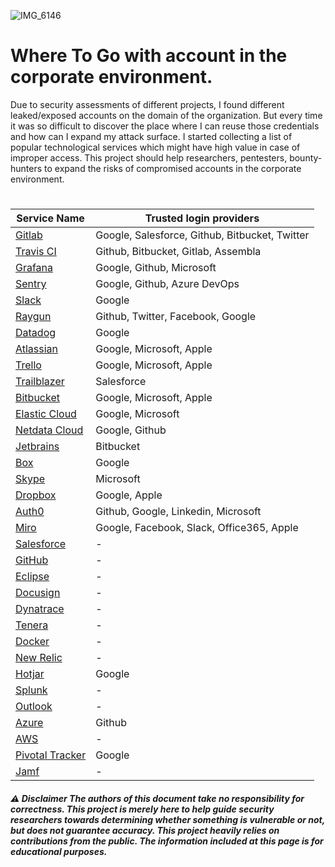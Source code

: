
![IMG_6146](https://user-images.githubusercontent.com/25904307/104650994-55000280-56b7-11eb-978f-eb47afa21ce5.JPG)

# Where To Go with account in the corporate environment.
Due to security assessments of different projects, I found different leaked/exposed accounts on the domain of the organization. But every time it was so difficult to discover the place where I can reuse those credentials and how can I expand my attack surface. 
I started collecting a list of popular technological services which might have high value in case of improper access. This project should help researchers, pentesters, bounty-hunters to expand the risks of compromised accounts in the corporate environment.
  
 
# 
Service Name | Trusted login providers
------------ | -------------
[Gitlab](https://gitlab.com/users/sign_in) | Google, Salesforce, Github, Bitbucket, Twitter
[Travis CI](https://travis-ci.com/signin) | Github, Bitbucket, Gitlab, Assembla
[Grafana](https://grafana.com/login) | Google, Github, Microsoft
[Sentry](https://sentry.io/auth/login/) | Google, Github, Azure DevOps
[Slack](https://slack.com/signin#/signin) | Google
[Raygun](https://app.raygun.com/) | Github, Twitter, Facebook, Google
[Datadog](https://app.datadoghq.com/) | Google
[Atlassian](https://www.atlassian.com/) | Google, Microsoft, Apple
[Trello](https://trello.com/login) | Google, Microsoft, Apple
[Trailblazer](https://trailblazers.salesforce.com/) | Salesforce
[Bitbucket](https://bitbucket.org/product) | Google, Microsoft, Apple
[Elastic Cloud](https://cloud.elastic.co/) | Google, Microsoft
[Netdata Cloud](https://app.netdata.cloud/) | Google, Github
[Jetbrains](https://hub.jetbrains.com/) | Bitbucket
[Box](https://account.box.com/login) | Google
[Skype](https://go.skype.com/sfw) | Microsoft
[Dropbox](https://www.dropbox.com/) | Google, Apple
[Auth0](https://auth0.com/) | Github, Google, Linkedin, Microsoft
[Miro](https://miro.com/login/) | Google, Facebook, Slack, Office365, Apple
[Salesforce](http://salesforce.com) | -
[GitHub](http://github.com) | -
[Eclipse](https://accounts.eclipse.org/) | -
[Docusign](https://account.docusign.com/) | -
[Dynatrace](https://sso.dynatrace.com/) | -
[Tenera](https://app.tenera.io/) | -
[Docker](http://hub.docker.com/sso/start)| -
[New Relic](https://newrelic.com/) | -
[Hotjar](https://insights.hotjar.com/login) | Google
[Splunk](https://www.splunk.com/) | -
[Outlook](https://www.office.com/) | -
[Azure](https://portal.azure.com/) | Github
[AWS](https://console.aws.amazon.com/console/) | -
[Pivotal Tracker](https://www.pivotaltracker.com/signin) | Google
[Jamf](https://www.jamf.com/login/) | -




##### ⚠️ Disclaimer The authors of this document take no responsibility for correctness. This project is merely here to help guide security researchers towards determining whether something is vulnerable or not, but does not guarantee accuracy. This project heavily relies on contributions from the public. The information included at this page is for educational purposes. 
